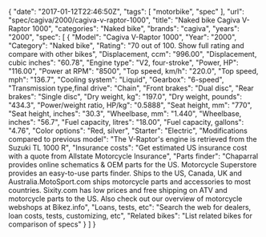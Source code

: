 {
    "date": "2017-01-12T22:46:50Z",
    "tags": [
        "motorbike",
        "spec"
    ],
    "url": "spec\/cagiva\/2000\/cagiva-v-raptor-1000",
    "title": "Naked bike Cagiva V-Raptor 1000",
    "categories": "Naked bike",
    "brands": "cagiva",
    "years": "2000",
    "spec": [
        {
            "Model": "Cagiva V-Raptor 1000",
            "Year": "2000",
            "Category": "Naked bike",
            "Rating": "70 out of 100. Show full rating and compare with other bikes",
            "Displacement, ccm": "996.00",
            "Displacement, cubic inches": "60.78",
            "Engine type": "V2, four-stroke",
            "Power, HP": "116.00",
            "Power at RPM": "8500",
            "Top speed, km\/h": "220.0",
            "Top speed, mph": "136.7",
            "Cooling system": "Liquid",
            "Gearbox": "6-speed",
            "Transmission type,final drive": "Chain",
            "Front brakes": "Dual disc",
            "Rear brakes": "Single disc",
            "Dry weight, kg": "197.0",
            "Dry weight, pounds": "434.3",
            "Power\/weight ratio, HP\/kg": "0.5888",
            "Seat height, mm": "770",
            "Seat height, inches": "30.3",
            "Wheelbase, mm": "1.440",
            "Wheelbase, inches": "56.7",
            "Fuel capacity, litres": "18.00",
            "Fuel capacity, gallons": "4.76",
            "Color options": "Red, silver",
            "Starter": "Electric",
            "Modifications compared to previous model": "The V-Raptor's engine is retrieved from the Suzuki TL 1000 R",
            "Insurance costs": "Get estimated US insurance cost with a quote from Allstate Motorcycle Insurance",
            "Parts finder": "Chaparral provides online schematics & OEM parts for the US.   Motorcycle Superstore provides an easy-to-use parts finder. Ships to the US, Canada, UK and Australia.MotoSport.com ships motorcycle parts and accessories to most countries.    Sixity.com has low prices and free shipping on ATV and motorcycle parts to the US. Also check out our overview of motorcycle webshops at Bikez.info",
            "Loans, tests, etc": "Search the web for dealers, loan costs, tests, customizing, etc",
            "Related bikes": "List related bikes for comparison of specs"
        }
    ]
}